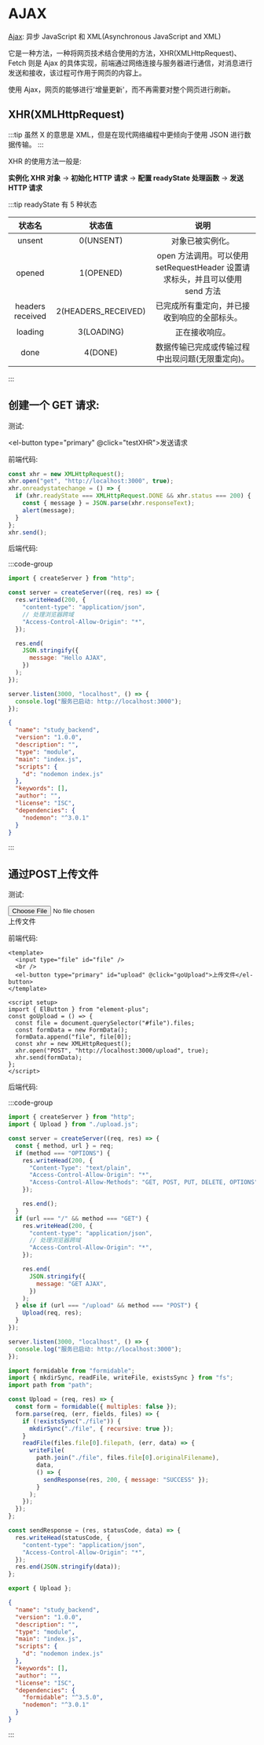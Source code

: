 <script setup>
import { ElButton } from 'element-plus'
import { ref } from 'vue'
import 'element-plus/es/components/button/style/css'
const testXHR = () => {
    const xhr = new XMLHttpRequest()
    xhr.open('GET','http://localhost:3000',true)
    xhr.onreadystatechange = () => {
        if(xhr.readyState===XMLHttpRequest.DONE && xhr.status===200){
            const { message } = JSON.parse(xhr.responseText)
            alert(message)
        }
    }
    xhr.send()
}

const goUpload = () => {
    const file = document.querySelector('#file').files
    const formData = new FormData()
    formData.append('file', file[0])
    const xhr = new XMLHttpRequest()
    xhr.open('POST','http://localhost:3000/upload',true)
    xhr.send(formData)
}
</script>

# AJAX

[Ajax](https://developer.mozilla.org/zh-CN/docs/Web/Guide/AJAX): 异步 JavaScript 和 XML(Asynchronous JavaScript and XML)

它是一种方法，一种将网页技术结合使用的方法，XHR(XMLHttpRequest)、Fetch 则是 Ajax 的具体实现，前端通过网络连接与服务器进行通信，对消息进行发送和接收，该过程可作用于网页的内容上。

使用 Ajax，网页的能够进行'增量更新'，而不再需要对整个网页进行刷新。

## XHR(XMLHttpRequest)

:::tip 虽然 X 的意思是 XML，但是在现代网络编程中更倾向于使用 JSON 进行数据传输。
:::

XHR 的使用方法一般是:

**实例化 XHR 对象** -> **初始化 HTTP 请求** -> **配置 readyState 处理函数** -> **发送 HTTP 请求**

:::tip readyState 有 5 种状态

|      状态名      |       状态值        |                                     说明                                      |
| :--------------: | :-----------------: | :---------------------------------------------------------------------------: |
|      unsent      |      0(UNSENT)      |                               对象已被实例化。                                |
|      opened      |      1(OPENED)      | open 方法调用。可以使用 setRequestHeader 设置请求标头，并且可以使用 send 方法 |
| headers received | 2(HEADERS_RECEIVED) |                 已完成所有重定向，并已接收到响应的全部标头。                  |
|     loading      |     3(LOADING)      |                                正在接收响应。                                 |
|       done       |       4(DONE)       |               数据传输已完成或传输过程中出现问题(无限重定向)。                |

:::

## 创建一个 GET 请求:

测试:

<el-button type="primary" @click="testXHR">发送请求</el-button>

前端代码:

```js
const xhr = new XMLHttpRequest();
xhr.open("get", "http://localhost:3000", true);
xhr.onreadystatechange = () => {
  if (xhr.readyState === XMLHttpRequest.DONE && xhr.status === 200) {
    const { message } = JSON.parse(xhr.responseText);
    alert(message);
  }
};
xhr.send();
```

后端代码:

:::code-group

```js [index.js]
import { createServer } from "http";

const server = createServer((req, res) => {
  res.writeHead(200, {
    "content-type": "application/json",
    // 处理浏览器跨域
    "Access-Control-Allow-Origin": "*",
  });

  res.end(
    JSON.stringify({
      message: "Hello AJAX",
    })
  );
});

server.listen(3000, "localhost", () => {
  console.log("服务已启动: http://localhost:3000");
});
```

```json [package.json]
{
  "name": "study_backend",
  "version": "1.0.0",
  "description": "",
  "type": "module",
  "main": "index.js",
  "scripts": {
    "d": "nodemon index.js"
  },
  "keywords": [],
  "author": "",
  "license": "ISC",
  "dependencies": {
    "nodemon": "^3.0.1"
  }
}
```

:::

## 通过POST上传文件

测试:

<input type="file" id="file"/>
<br/>
<el-button type="primary" id="upload" @click="goUpload">上传文件</el-button>

前端代码:

```vue
<template>
  <input type="file" id="file" />
  <br />
  <el-button type="primary" id="upload" @click="goUpload">上传文件</el-button>
</template>

<script setup>
import { ElButton } from "element-plus";
const goUpload = () => {
  const file = document.querySelector("#file").files;
  const formData = new FormData();
  formData.append("file", file[0]);
  const xhr = new XMLHttpRequest();
  xhr.open("POST", "http://localhost:3000/upload", true);
  xhr.send(formData);
};
</script>
```

后端代码:

:::code-group

```js [index.js]
import { createServer } from "http";
import { Upload } from "./upload.js";

const server = createServer((req, res) => {
  const { method, url } = req;
  if (method === "OPTIONS") {
    res.writeHead(200, {
      "Content-Type": "text/plain",
      "Access-Control-Allow-Origin": "*",
      "Access-Control-Allow-Methods": "GET, POST, PUT, DELETE, OPTIONS",
    });

    res.end();
  }
  if (url === "/" && method === "GET") {
    res.writeHead(200, {
      "content-type": "application/json",
      // 处理浏览器跨域
      "Access-Control-Allow-Origin": "*",
    });

    res.end(
      JSON.stringify({
        message: "GET AJAX",
      })
    );
  } else if (url === "/upload" && method === "POST") {
    Upload(req, res);
  }
});

server.listen(3000, "localhost", () => {
  console.log("服务已启动: http://localhost:3000");
});
```

```js [upload.js]
import formidable from "formidable";
import { mkdirSync, readFile, writeFile, existsSync } from "fs";
import path from "path";

const Upload = (req, res) => {
  const form = formidable({ multiples: false });
  form.parse(req, (err, fields, files) => {
    if (!existsSync("./file")) {
      mkdirSync("./file", { recursive: true });
    }
    readFile(files.file[0].filepath, (err, data) => {
      writeFile(
        path.join("./file", files.file[0].originalFilename),
        data,
        () => {
          sendResponse(res, 200, { message: "SUCCESS" });
        }
      );
    });
  });
};

const sendResponse = (res, statusCode, data) => {
  res.writeHead(statusCode, {
    "content-type": "application/json",
    "Access-Control-Allow-Origin": "*",
  });
  res.end(JSON.stringify(data));
};

export { Upload };
```

```json [package.json]
{
  "name": "study_backend",
  "version": "1.0.0",
  "description": "",
  "type": "module",
  "main": "index.js",
  "scripts": {
    "d": "nodemon index.js"
  },
  "keywords": [],
  "author": "",
  "license": "ISC",
  "dependencies": {
    "formidable": "^3.5.0",
    "nodemon": "^3.0.1"
  }
}
```

:::
